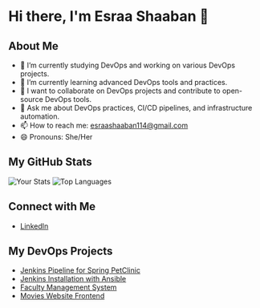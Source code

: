 # Hi there, I'm Esraa Shaaban 👋

## About Me
- 🔭 I’m currently studying DevOps and working on various DevOps projects.
- 🌱 I’m currently learning advanced DevOps tools and practices.
- 👯 I want to collaborate on DevOps projects and contribute to open-source DevOps tools.
- 💬 Ask me about DevOps practices, CI/CD pipelines, and infrastructure automation.
- 📫 How to reach me: [esraashaaban114@gmail.com](mailto:esraashaaban114@gmail.com)
- 😄 Pronouns: She/Her

## My GitHub Stats
![Your Stats](https://github-readme-stats.vercel.app/api?username=EsraaShaabanElsayed&show_icons=true&hide_title=true)
![Top Languages](https://github-readme-stats.vercel.app/api/top-langs/?username=EsraaShaabanElsayed&layout=compact)


## Connect with Me
- [LinkedIn](https://www.linkedin.com/in/esraa-shaaban-007512206/)

## My DevOps Projects
- [Jenkins Pipeline for Spring PetClinic](https://github.com/EsraaShaabanElsayed/spring-petclinic.git)
- [Jenkins Installation with Ansible](https://github.com/EsraaShaabanElsayed/install-jenkins-with-ansible.git)
- [Faculty Management System](https://github.com/EsraaShaabanElsayed/faculty)
-  [Movies Website Frontend](https://github.com/EsraaShaabanElsayed/movies-website-frontend.git)

